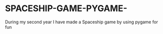 # SPACESHIP-GAME-PYGAME-
During my second year I have made a Spaceship game by using pygame for fun
